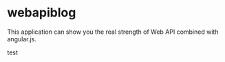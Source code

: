 webapiblog
==========
This application can show you the real strength of Web API combined with angular.js.

test